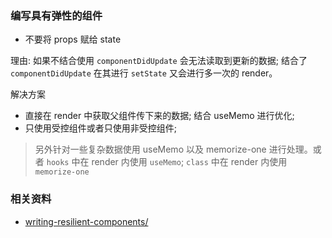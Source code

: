 ### 编写具有弹性的组件

* 不要将 props 赋给 state

理由: 如果不结合使用 `componentDidUpdate` 会无法读取到更新的数据; 结合了 `componentDidUpdate` 在其进行 `setState` 又会进行多一次的 render。

解决方案

* 直接在 render 中获取父组件传下来的数据; 结合 useMemo 进行优化;
* 只使用受控组件或者只使用非受控组件;

> 另外针对一些复杂数据使用 useMemo 以及 memorize-one 进行处理。或者 `hooks` 中在 render 内使用 `useMemo`; `class` 中在 render 内使用 `memorize-one`

### 相关资料

- [writing-resilient-components/](https://overreacted.io/writing-resilient-components/)